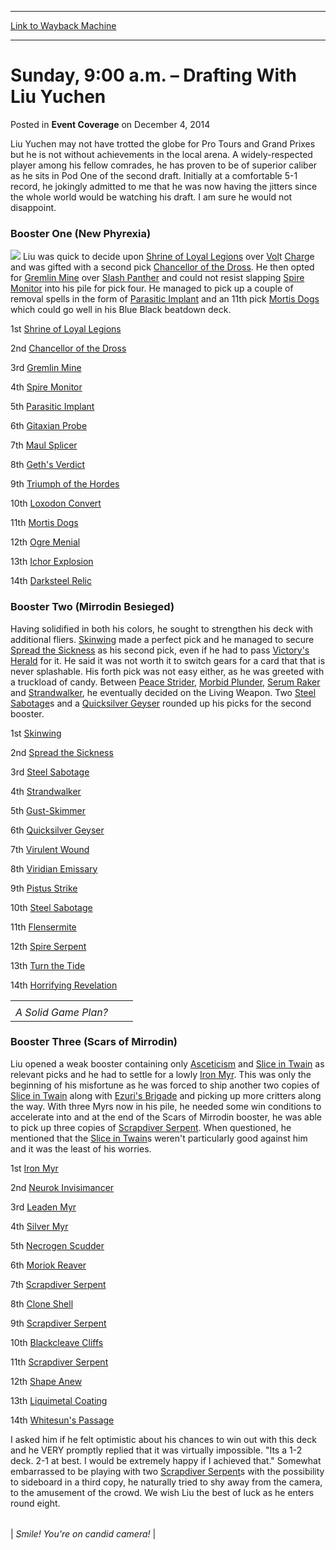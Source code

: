 
---
[Link to Wayback Machine](https://web.archive.org/web/20211026015125/https://magic.wizards.com/en/articles/archive/event-coverage/sunday-900-am-%E2%80%93-drafting-liu-yuchen-2014-12-04)

[_metadata_:description]:- "Liu Yuchen may not have trotted the globe for Pro Tours and Grand Prixes but he is not without achievements in the local arena. A widely-respected player among his fellow comrades, he has proven to be of superior caliber as he sits in Pod One of the second draft. Initially at a comfortable 5-1 record, he jokingly admitted to me that he was now having the jitters since the"
[_metadata_:generator]:- "Drupal 7 (http://drupal.org)"
[_metadata_:node]:- "315646"
[_metadata_:publish_date]:- "2014-12-04"
[_metadata_:source]:- "div-main-content"
[_metadata_:title]:- "Sunday, 9:00 a.m. – Drafting With Liu Yuchen"
[_metadata_:wayback_capture_timestamp]:- "2021-10-26 01:51:25"
[_metadata_:wayback_raw_url]:- "https://web.archive.org/web/20211026015125id_/https://magic.wizards.com/en/articles/archive/event-coverage/sunday-900-am-%E2%80%93-drafting-liu-yuchen-2014-12-04"
[_metadata_:wayback_url]:- "https://magic.wizards.com/en/articles/archive/event-coverage/sunday-900-am-%E2%80%93-drafting-liu-yuchen-2014-12-04"
---


Sunday, 9:00 a.m. – Drafting With Liu Yuchen
============================================



 Posted in **Event Coverage**
 on December 4, 2014 










Liu Yuchen may not have trotted the globe for Pro Tours and Grand Prixes but he is not without achievements in the local arena. A widely-respected player among his fellow comrades, he has proven to be of superior caliber as he sits in Pod One of the second draft. Initially at a comfortable 5-1 record, he jokingly admitted to me that he was now having the jitters since the whole world would be watching his draft. I am sure he would not disappoint.


### Booster One (New Phyrexia)


[![](https://gatherer.wizards.com/Handlers/Image.ashx?type=card&name=Chancellor+of+the+Dross)](https://gatherer.wizards.com/Pages/Card/Details.aspx?name=Chancellor+of+the+Dross)
Liu was quick to decide upon [Shrine of Loyal Legions](https://gatherer.wizards.com/Pages/Card/Details.aspx?name=Shrine+of+Loyal+Legions) over [Vol](https://gatherer.wizards.com/Pages/Card/Details.aspx?name=Vol)t [Char](https://gatherer.wizards.com/Pages/Card/Details.aspx?name=Char)ge and was gifted with a second pick [Chancellor of the Dross](https://gatherer.wizards.com/Pages/Card/Details.aspx?name=Chancellor+of+the+Dross). He then opted for [Gremlin Mine](https://gatherer.wizards.com/Pages/Card/Details.aspx?name=Gremlin+Mine) over [Slash Panther](https://gatherer.wizards.com/Pages/Card/Details.aspx?name=Slash+Panther) and could not resist slapping [Spire Monitor](https://gatherer.wizards.com/Pages/Card/Details.aspx?name=Spire+Monitor) into his pile for pick four. He managed to pick up a couple of removal spells in the form of [Parasitic Implant](https://gatherer.wizards.com/Pages/Card/Details.aspx?name=Parasitic+Implant) and an 11th pick [Mortis Dogs](https://gatherer.wizards.com/Pages/Card/Details.aspx?name=Mortis+Dogs) which could go well in his Blue Black beatdown deck.


1st [Shrine of Loyal Legions](https://gatherer.wizards.com/Pages/Card/Details.aspx?name=Shrine+of+Loyal+Legions)  

2nd [Chancellor of the Dross](https://gatherer.wizards.com/Pages/Card/Details.aspx?name=Chancellor+of+the+Dross)  

3rd [Gremlin Mine](https://gatherer.wizards.com/Pages/Card/Details.aspx?name=Gremlin+Mine)  

4th [Spire Monitor](https://gatherer.wizards.com/Pages/Card/Details.aspx?name=Spire+Monitor)  

5th [Parasitic Implant](https://gatherer.wizards.com/Pages/Card/Details.aspx?name=Parasitic+Implant)  

6th [Gitaxian Probe](https://gatherer.wizards.com/Pages/Card/Details.aspx?name=Gitaxian+Probe)  

7th [Maul Splicer](https://gatherer.wizards.com/Pages/Card/Details.aspx?name=Maul+Splicer)  

8th [Geth's Verdict](https://gatherer.wizards.com/Pages/Card/Details.aspx?name=Geth%27s+Verdict)  

9th [Triumph of the Hordes](https://gatherer.wizards.com/Pages/Card/Details.aspx?name=Triumph+of+the+Hordes)  

10th [Loxodon Convert](https://gatherer.wizards.com/Pages/Card/Details.aspx?name=Loxodon+Convert)  

11th [Mortis Dogs](https://gatherer.wizards.com/Pages/Card/Details.aspx?name=Mortis+Dogs)  

12th [Ogre Menial](https://gatherer.wizards.com/Pages/Card/Details.aspx?name=Ogre+Menial)  

13th [Ichor Explosion](https://gatherer.wizards.com/Pages/Card/Details.aspx?name=Ichor+Explosion)  

14th [Darksteel Relic](https://gatherer.wizards.com/Pages/Card/Details.aspx?name=Darksteel+Relic)


### Booster Two (Mirrodin Besieged)


Having solidified in both his colors, he sought to strengthen his deck with additional fliers. [Skinwing](https://gatherer.wizards.com/Pages/Card/Details.aspx?name=Skinwing) made a perfect pick and he managed to secure [Spread the Sickness](https://gatherer.wizards.com/Pages/Card/Details.aspx?name=Spread+the+Sickness) as his second pick, even if he had to pass [Victory's Herald](https://gatherer.wizards.com/Pages/Card/Details.aspx?name=Victory%27s+Herald) for it. He said it was not worth it to switch gears for a card that that is never splashable. His forth pick was not easy either, as he was greeted with a truckload of candy. Between [Peace Strider](https://gatherer.wizards.com/Pages/Card/Details.aspx?name=Peace+Strider), [Morbid Plunder](https://gatherer.wizards.com/Pages/Card/Details.aspx?name=Morbid+Plunder), [Serum Raker](https://gatherer.wizards.com/Pages/Card/Details.aspx?name=Serum+Raker) and [Strandwalker](https://gatherer.wizards.com/Pages/Card/Details.aspx?name=Strandwalker), he eventually decided on the Living Weapon. Two [Steel Sabotage](https://gatherer.wizards.com/Pages/Card/Details.aspx?name=Steel+Sabotage)s and a [Quicksilver Geyser](https://gatherer.wizards.com/Pages/Card/Details.aspx?name=Quicksilver+Geyser) rounded up his picks for the second booster.


1st [Skinwing](https://gatherer.wizards.com/Pages/Card/Details.aspx?name=Skinwing)  

2nd [Spread the Sickness](https://gatherer.wizards.com/Pages/Card/Details.aspx?name=Spread+the+Sickness)  

3rd [Steel Sabotage](https://gatherer.wizards.com/Pages/Card/Details.aspx?name=Steel+Sabotage)  

4th [Strandwalker](https://gatherer.wizards.com/Pages/Card/Details.aspx?name=Strandwalker)  

5th [Gust-Skimmer](https://gatherer.wizards.com/Pages/Card/Details.aspx?name=Gust-Skimmer)  

6th [Quicksilver Geyser](https://gatherer.wizards.com/Pages/Card/Details.aspx?name=Quicksilver+Geyser)  

7th [Virulent Wound](https://gatherer.wizards.com/Pages/Card/Details.aspx?name=Virulent+Wound)  

8th [Viridian Emissary](https://gatherer.wizards.com/Pages/Card/Details.aspx?name=Viridian+Emissary)  

9th [Pistus Strike](https://gatherer.wizards.com/Pages/Card/Details.aspx?name=Pistus+Strike)  

10th [Steel Sabotage](https://gatherer.wizards.com/Pages/Card/Details.aspx?name=Steel+Sabotage)  

11th [Flensermite](https://gatherer.wizards.com/Pages/Card/Details.aspx?name=Flensermite)  

12th [Spire Serpent](https://gatherer.wizards.com/Pages/Card/Details.aspx?name=Spire+Serpent)  

13th [Turn the Tide](https://gatherer.wizards.com/Pages/Card/Details.aspx?name=Turn+the+Tide)  

14th [Horrifying Revelation](https://gatherer.wizards.com/Pages/Card/Details.aspx?name=Horrifying+Revelation)




|  |  |  |
| --- | --- | --- |
|  |  |  |
| *A Solid Game Plan?* |

### Booster Three (Scars of Mirrodin)


Liu opened a weak booster containing only [Asceticism](https://gatherer.wizards.com/Pages/Card/Details.aspx?name=Asceticism) and [Slice in Twain](https://gatherer.wizards.com/Pages/Card/Details.aspx?name=Slice+in+Twain) as relevant picks and he had to settle for a lowly [Iron Myr](https://gatherer.wizards.com/Pages/Card/Details.aspx?name=Iron+Myr). This was only the beginning of his misfortune as he was forced to ship another two copies of [Slice in Twain](https://gatherer.wizards.com/Pages/Card/Details.aspx?name=Slice+in+Twain) along with [Ezuri's Brigade](https://gatherer.wizards.com/Pages/Card/Details.aspx?name=Ezuri%27s+Brigade) and picking up more critters along the way. With three Myrs now in his pile, he needed some win conditions to accelerate into and at the end of the Scars of Mirrodin booster, he was able to pick up three copies of [Scrapdiver Serpent](https://gatherer.wizards.com/Pages/Card/Details.aspx?name=Scrapdiver+Serpent). When questioned, he mentioned that the [Slice in Twain](https://gatherer.wizards.com/Pages/Card/Details.aspx?name=Slice+in+Twain)s weren't particularly good against him and it was the least of his worries.


1st [Iron Myr](https://gatherer.wizards.com/Pages/Card/Details.aspx?name=Iron+Myr)  

2nd [Neurok Invisimancer](https://gatherer.wizards.com/Pages/Card/Details.aspx?name=Neurok+Invisimancer)  

3rd [Leaden Myr](https://gatherer.wizards.com/Pages/Card/Details.aspx?name=Leaden+Myr)  

4th [Silver Myr](https://gatherer.wizards.com/Pages/Card/Details.aspx?name=Silver+Myr)  

5th [Necrogen Scudder](https://gatherer.wizards.com/Pages/Card/Details.aspx?name=Necrogen+Scudder)  

6th [Moriok Reaver](https://gatherer.wizards.com/Pages/Card/Details.aspx?name=Moriok+Reaver)  

7th [Scrapdiver Serpent](https://gatherer.wizards.com/Pages/Card/Details.aspx?name=Scrapdiver+Serpent)  

8th [Clone Shell](https://gatherer.wizards.com/Pages/Card/Details.aspx?name=Clone+Shell)  

9th [Scrapdiver Serpent](https://gatherer.wizards.com/Pages/Card/Details.aspx?name=Scrapdiver+Serpent)  

10th [Blackcleave Cliffs](https://gatherer.wizards.com/Pages/Card/Details.aspx?name=Blackcleave+Cliffs)  

11th [Scrapdiver Serpent](https://gatherer.wizards.com/Pages/Card/Details.aspx?name=Scrapdiver+Serpent)  

12th [Shape Anew](https://gatherer.wizards.com/Pages/Card/Details.aspx?name=Shape+Anew)  

13th [Liquimetal Coating](https://gatherer.wizards.com/Pages/Card/Details.aspx?name=Liquimetal+Coating)  

14th [Whitesun's Passage](https://gatherer.wizards.com/Pages/Card/Details.aspx?name=Whitesun%27s+Passage)


I asked him if he felt optimistic about his chances to win out with this deck and he VERY promptly replied that it was virtually impossible. "Its a 1-2 deck. 2-1 at best. I would be extremely happy if I achieved that." Somewhat embarrassed to be playing with two [Scrapdiver Serpent](https://gatherer.wizards.com/Pages/Card/Details.aspx?name=Scrapdiver+Serpent)s with the possibility to sideboard in a third copy, he naturally tried to shy away from the camera, to the amusement of the crowd. We wish Liu the best of luck as he enters round eight.






|  |
| --- |
| 
*Smile! You're on candid camera!* |







